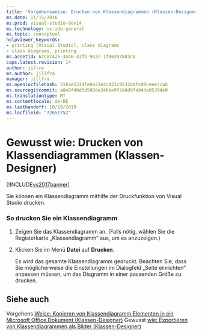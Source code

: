```yaml
---
title: 'Vorgehensweise: Drucken von Klassendiagrammen (Klassen-Designer) | Microsoft-Dokumentation'
ms.date: 11/15/2016
ms.prod: visual-studio-dev14
ms.technology: vs-ide-general
ms.topic: conceptual
helpviewer_keywords:
- printing [Visual Studio], class diagrams
- class diagrams, printing
ms.assetid: 62c87425-3446-41fb-943c-1f86397883c8
caps.latest.revision: 14
author: jillre
ms.author: jillfra
manager: jillfra
ms.openlocfilehash: 318ae5314fe8a33e2c421c9532dafc08ceee3ca6
ms.sourcegitcommit: a8e8f4bd5d508da34bbe9f2d4d9fa94da0539de0
ms.translationtype: MT
ms.contentlocale: de-DE
ms.lasthandoff: 10/19/2019
ms.locfileid: "72651752"
---
```

# <a name="how-to-print-class-diagrams-class-designer"></a>Gewusst wie: Drucken von Klassendiagrammen (Klassen-Designer)
[!INCLUDE[vs2017banner](../includes/vs2017banner.md)]

Sie können ein Klassendiagramm mithilfe der Druckfunktion von Visual Studio drucken.

### <a name="to-print-a-class-diagram"></a>So drucken Sie ein Klassendiagramm

1. Zeigen Sie das Klassendiagramm an. (Falls nötig, wählen Sie die Registerkarte „Klassendiagramm“ aus, um es anzuzeigen.)

2. Klicken Sie im Menü **Datei** auf **Drucken**.

     Es wird das gesamte Klassendiagramm gedruckt. Beachten Sie, dass Sie möglicherweise die Einstellungen im Dialogfeld „Seite einrichten“ anpassen müssen, um das Diagramm in einer passenden Größe zu drucken.

## <a name="see-also"></a>Siehe auch
 Vorgehens [Weise: Kopieren von Klassendiagramm Elementen in ein Microsoft Office Dokument (Klassen-Designer)](../ide/how-to-copy-class-diagram-elements-to-a-microsoft-office-document-class-designer.md) Gewusst [wie: Exportieren von Klassendiagrammen als Bilder (Klassen-Designer)](../ide/how-to-export-class-diagrams-as-images-class-designer.md)
